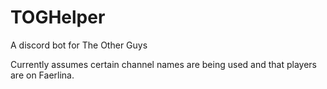 # TOGHelper
A discord bot for The Other Guys

Currently assumes certain channel names are being used and that players are on Faerlina.
